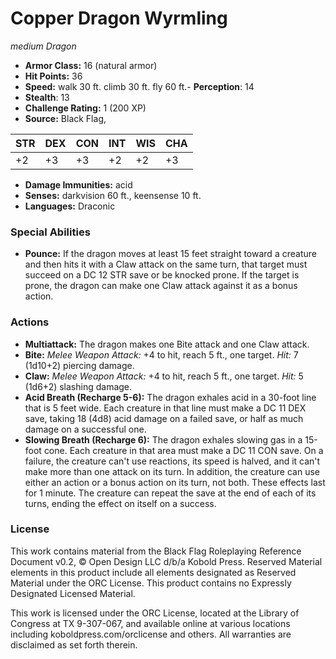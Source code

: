 # Copper Dragon Wyrmling

*medium* *Dragon*

- **Armor Class:** 16 (natural armor)
- **Hit Points:** 36 
- **Speed:** walk 30 ft. climb 30 ft. fly 60 ft.- **Perception**: 14
- **Stealth**: 13
- **Challenge Rating:** 1 (200 XP)
- **Source:** Black Flag,

| STR | DEX | CON | INT | WIS | CHA |
| --- | --- | --- | --- | --- | --- |
| +2 | +3 | +3 | +2 | +2 | +3 |

- **Damage Immunities:** acid
- **Senses:** darkvision 60 ft., keensense 10 ft.
- **Languages:** Draconic

### Special Abilities

- **Pounce:** If the dragon moves at least 15 feet straight toward a creature and then hits it with a Claw attack on the same turn, that target must succeed on a DC 12 STR save or be knocked prone. If the target is prone, the dragon can make one Claw attack against it as a bonus action.

### Actions

- **Multiattack:** The dragon makes one Bite attack and one Claw attack.
- **Bite:** _Melee Weapon Attack:_ +4 to hit, reach 5 ft., one target. _Hit:_ 7 (1d10+2) piercing damage.
- **Claw:** _Melee Weapon Attack:_ +4 to hit, reach 5 ft., one target. _Hit:_ 5 (1d6+2) slashing damage.
- **Acid Breath (Recharge 5-6):** The dragon exhales acid in a 30-foot line that is 5 feet wide. Each creature in that line must make a DC 11 DEX save, taking 18 (4d8) acid damage on a failed save, or half as much damage on a successful one.
- **Slowing Breath (Recharge 6):** The dragon exhales slowing gas in a 15-foot cone. Each creature in that area must make a DC 11 CON save. On a failure, the creature can't use reactions, its speed is halved, and it can't make more than one attack on its turn. In addition, the creature can use either an action or a bonus action on its turn, not both. These effects last for 1 minute. The creature can repeat the save at the end of each of its turns, ending the effect on itself on a success.


### License

This work contains material from the Black Flag Roleplaying Reference Document v0.2, © Open Design LLC d/b/a Kobold Press. Reserved Material elements in this product include all elements designated as Reserved Material under the ORC License. This product contains no Expressly Designated Licensed Material.

This work is licensed under the ORC License, located at the Library of Congress at TX 9-307-067, and available online at various locations including koboldpress.com/orclicense and others. All warranties are disclaimed as set forth therein.
